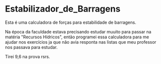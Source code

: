 # Estabilizador_de_Barragens
Esta é uma calculadora de forças para estabilidade de barragens.

Na época da faculdade estava precisando estudar muuito para passar na matéria "Recursos Hídricos", então programei essa calculadora para me ajudar nos exercícios ja que não avia responta nas listas que meu professor nos passava para estudar.

Tirei 9,6 na prova rsrs.
